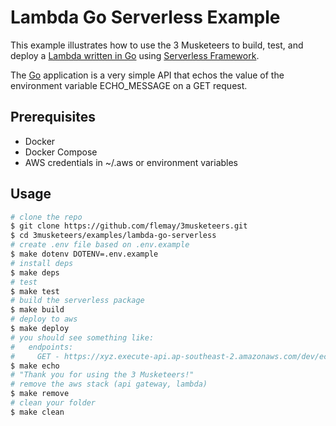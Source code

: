 # Lambda Go Serverless Example

This example illustrates how to use the 3 Musketeers to build, test, and deploy a [Lambda written in Go](https://github.com/aws/aws-lambda-go) using [Serverless Framework](https://serverless.com).

The [Go](https://golang.org) application is a very simple API that echos the value of the environment variable ECHO_MESSAGE on a GET request.

## Prerequisites

- Docker
- Docker Compose
- AWS credentials in ~/.aws or environment variables

## Usage

```bash
# clone the repo
$ git clone https://github.com/flemay/3musketeers.git
$ cd 3musketeers/examples/lambda-go-serverless
# create .env file based on .env.example
$ make dotenv DOTENV=.env.example
# install deps
$ make deps
# test
$ make test
# build the serverless package
$ make build
# deploy to aws
$ make deploy
# you should see something like:
#   endpoints:
#     GET - https://xyz.execute-api.ap-southeast-2.amazonaws.com/dev/echo
$ make echo
# "Thank you for using the 3 Musketeers!"
# remove the aws stack (api gateway, lambda)
$ make remove
# clean your folder
$ make clean
```